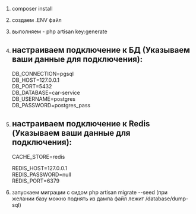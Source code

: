 1. composer install  
2. cоздаем .ENV файл  
3. выполняем - php artisan key:generate  
4. настраиваем подключение к БД (Указываем ваши данные для подключения):  
   --------------------------------------------------------------------
    DB_CONNECTION=pgsql  
    DB_HOST=127.0.0.1  
    DB_PORT=5432  
    DB_DATABASE=car-service  
    DB_USERNAME=postgres  
    DB_PASSWORD=postgres_pass  
4. настраиваем подключение к Redis (Указываем ваши данные для подключения):
   ---------------------------------------------------------------------
    CACHE_STORE=redis
   
    REDIS_HOST=127.0.0.1  
    REDIS_PASSWORD=null  
    REDIS_PORT=6379  
6. запускаем миграции с сидом php artisan migrate --seed (при желании базу можно поднять из дампа файл лежит /database/dump-sql)
   
